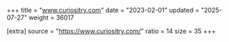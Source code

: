+++
title = "www.curiositry.com"
date = "2023-02-01"
updated = "2025-07-27"
weight = 36017

[extra]
source = "https://www.curiositry.com/"
ratio = 14
size = 35
+++
